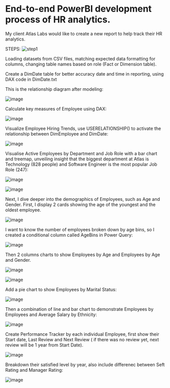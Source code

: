 # End-to-end PowerBI development process of HR analytics.
My client Atlas Labs would like to create a new report to help track their HR analytics.

STEPS:
![step1](https://github.com/dannytheanalyst911/End-to-end-PowerBI-development-process-of-HR-analytics./assets/107795987/024047eb-6192-43ac-b9a7-a9f9e6290c36)

Loading datasets from CSV files, matching expected data formatting for columns, changing table names based on role (Fact or Dimension table).

Create a DimDate table for better accuracy date and time in reporting, using DAX code in DimDate.txt

This is the relationship diagram after modeling:

![image](https://github.com/dannytheanalyst911/End-to-end-PowerBI-development-process-of-HR-analytics./assets/107795987/c562151b-5f4e-4973-bb55-daeb97c5b1cc)

Calculate key measures of Employee using DAX:

![image](https://github.com/dannytheanalyst911/End-to-end-PowerBI-development-process-of-HR-analytics./assets/107795987/39b0d2cf-16f3-4eae-9cf4-8c7985df3c42)


Visualize Employee Hiring Trends, use USERELATIONSHIP() to activate the relationship between DimEmployee and DimDate:

![image](https://github.com/dannytheanalyst911/End-to-end-PowerBI-development-process-of-HR-analytics./assets/107795987/b25b789e-d7e8-4089-a46c-1bfe92498393)

Visualise Active Employees by Department and Job Role with a bar chart and treemap, unveiling insight that the biggest department at Atlas is Technology (828 people) and Software Engineer is the most popular Job Role (247):

![image](https://github.com/dannytheanalyst911/End-to-end-PowerBI-development-process-of-HR-analytics./assets/107795987/1b679365-276f-43c7-aae5-0699cd942331)

![image](https://github.com/dannytheanalyst911/End-to-end-PowerBI-development-process-of-HR-analytics./assets/107795987/b6e5eebc-ca0c-4e09-ad4c-de8a61fd48e4)

Next, I dive deeper into the demographics of Employees, such as Age and Gender. First, I display 2 cards showing the age of the youngest and the oldest employee.

![image](https://github.com/dannytheanalyst911/End-to-end-PowerBI-development-process-of-HR-analytics./assets/107795987/a9aedb1a-d737-46b2-bfe1-e1127f93a8ee)

I want to know the number of employees broken down by age bins, so I created a conditional column called AgeBins in Power Query:

![image](https://github.com/dannytheanalyst911/End-to-end-PowerBI-development-process-of-HR-analytics./assets/107795987/b4b6f77c-8ae4-4782-b7e1-7cd18243bdce)

Then 2 columns charts to show Employees by Age and Employees by Age and Gender.

![image](https://github.com/dannytheanalyst911/End-to-end-PowerBI-development-process-of-HR-analytics./assets/107795987/ebfef1cc-7947-4c15-aed8-51d5a7801bc4)

![image](https://github.com/dannytheanalyst911/End-to-end-PowerBI-development-process-of-HR-analytics./assets/107795987/1b64f937-5024-4cf1-8d67-2d56c2f5665b)

Add a pie chart to show Employees by Marital Status:

![image](https://github.com/dannytheanalyst911/End-to-end-PowerBI-development-process-of-HR-analytics./assets/107795987/904119cf-bfd0-4f26-b3c1-772e133eb3b4)

Then a combination of line and bar chart to demonstrate Employees by Employees and Average Salary by Ethnicity:

![image](https://github.com/dannytheanalyst911/End-to-end-PowerBI-development-process-of-HR-analytics./assets/107795987/64991b82-dcb6-4e43-ad9c-8349f46c515f)

Create Performance Tracker by each individual Employee, first show their Start date, Last Review and Next Review ( if there was no review yet, next review will be 1 year from Start Date).

![image](https://github.com/dannytheanalyst911/End-to-end-PowerBI-development-process-of-HR-analytics./assets/107795987/d4dc73b1-9d77-4269-ba25-7f8fac898b72)

Breakdown their satisfied level by year, also include differenec between Seft Rating and Manager Rating:

![image](https://github.com/dannytheanalyst911/End-to-end-PowerBI-development-process-of-HR-analytics./assets/107795987/dbeb59d7-02ce-459c-862a-e3826030cb56)


